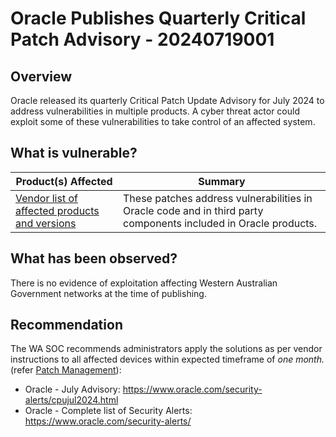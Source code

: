 # Oracle Publishes Quarterly Critical Patch Advisory - 20240719001

## Overview

Oracle released its quarterly Critical Patch Update Advisory for July 2024 to address vulnerabilities in multiple products. A cyber threat actor could exploit some of these vulnerabilities to take control of an affected system.

## What is vulnerable?

| Product(s) Affected                                                        | Summary                                                                                                         | 
| -------------------------------------------------------------------------- | --------------------------------------------------------------------------------------------------------------- | 
| [Vendor list of affected products and versions](https://www.oracle.com/security-alerts/cpujul2024.html) | These patches address vulnerabilities in Oracle code and in third party components included in Oracle products. | 
## What has been observed?

There is no evidence of exploitation affecting Western Australian Government networks at the time of publishing.

## Recommendation

The WA SOC recommends administrators apply the solutions as per vendor instructions to all affected devices within expected timeframe of *one month.* (refer [Patch Management](../guidelines/patch-management.md)):

-   Oracle - July Advisory: <https://www.oracle.com/security-alerts/cpujul2024.html>
-   Oracle - Complete list of Security Alerts: <https://www.oracle.com/security-alerts/>
